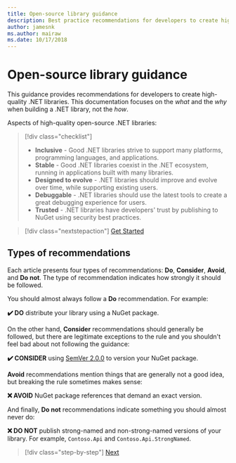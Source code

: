 ```yaml
---
title: Open-source library guidance
description: Best practice recommendations for developers to create high quality .NET libraries.
author: jamesnk
ms.author: mairaw
ms.date: 10/17/2018
---
```

# Open-source library guidance

This guidance provides recommendations for developers to create high-quality .NET libraries. This documentation focuses on the *what* and the *why* when building a .NET library, not the *how*.

Aspects of high-quality open-source .NET libraries:

> [!div class="checklist"]
> * **Inclusive** - Good .NET libraries strive to support many platforms, programming languages, and applications.
> * **Stable** - Good .NET libraries coexist in the .NET ecosystem, running in applications built with many libraries.
> * **Designed to evolve** - .NET libraries should improve and evolve over time, while supporting existing users.
> * **Debuggable** - .NET libraries should use the latest tools to create a great debugging experience for users.
> * **Trusted** - .NET libraries have developers' trust by publishing to NuGet using security best practices.

> [!div class="nextstepaction"]
> [Get Started](./get-started.md)

## Types of recommendations

Each article presents four types of recommendations: **Do**, **Consider**, **Avoid**, and **Do not**. The type of recommendation indicates how strongly it should be followed.

You should almost always follow a **Do** recommendation. For example:

**✔️ DO** distribute your library using a NuGet package.

On the other hand, **Consider** recommendations should generally be followed, but there are legitimate exceptions to the rule and you shouldn't feel bad about not following the guidance:

**✔️ CONSIDER** using [SemVer 2.0.0](https://semver.org/) to version your NuGet package.

**Avoid** recommendations mention things that are generally not a good idea, but breaking the rule sometimes makes sense:

**❌ AVOID** NuGet package references that demand an exact version.

And finally, **Do not** recommendations indicate something you should almost never do:

**❌ DO NOT** publish strong-named and non-strong-named versions of your library. For example, `Contoso.Api` and `Contoso.Api.StrongNamed`.

>[!div class="step-by-step"]
[Next](./get-started.md)
